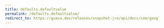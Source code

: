 ```yaml
---
title: defaults.defaultvalue
permalink: /defaults.defaultvalue/
redirect_to: https://guava.dev/releases/snapshot-jre/api/docs/com/google/common/base/Defaults.html#defaultValue-java.lang.Class-
---
```

